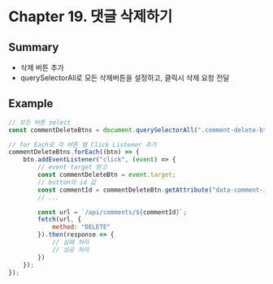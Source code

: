 # Chapter 19. 댓글 삭제하기

## Summary
* 삭제 버튼 추가
* querySelectorAll로 모든 삭제버튼을 설정하고, 클릭시 삭제 요청 전달

## Example
```javascript
// 모든 버튼 select
const commentDeleteBtns = document.querySelectorAll(".comment-delete-btn");

// for Each로 각 버튼 별 Click Listener 추가
commentDeleteBtns.forEach((btn) => {
    btn.addEventListener("click", (event) => {
    	// event target 받고
        const commentDeleteBtn = event.target;
        // button의 id 값
        const commentId = commentDeleteBtn.getAttribute("data-comment-id");
        // ...

        const url = `/api/comments/${commentId}`;
        fetch(url, {
            method: "DELETE"
        }).then(response => {
        	// 실패 처리
        	// 성공 처리 
        })
    });
});
```